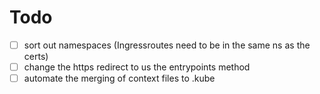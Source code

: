 # Todo

- [ ] sort out namespaces (Ingressroutes need to be in the same ns as the certs)
- [ ] change the https redirect to us the entrypoints method
- [ ] automate the merging of context files to .kube
